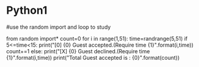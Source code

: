 # Python1
#use the random import and loop to study

from random import*
count=0
for i in range(1,51):
    time=randrange(5,51)
    if 5<=time<15:
        print("[0] {0} Guest accepted.(Require time {1}".format(i,time))
        count+=1
    else:
        print("[X] {0} Guest declined.(Require time {1}".format(i,time))
print("Total Guest accepted is : {0}".format(count))
